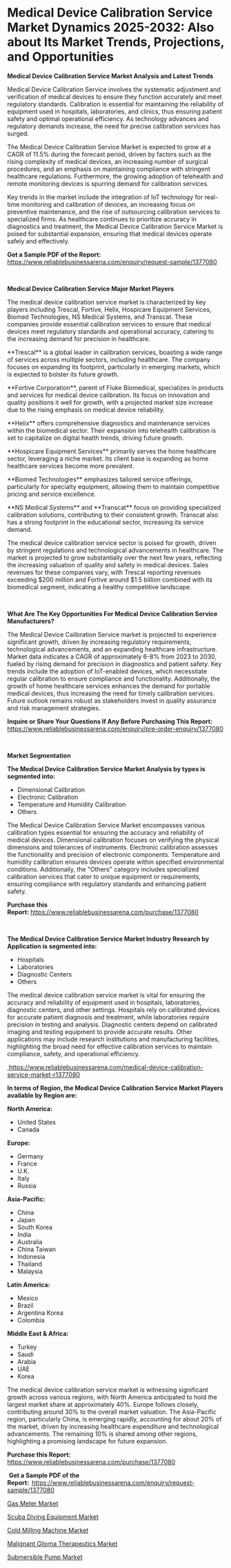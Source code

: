 <p><h1>Medical Device Calibration Service Market Dynamics 2025-2032: Also about Its Market Trends, Projections, and Opportunities</h1></p><p><strong>Medical Device Calibration Service Market Analysis and Latest Trends</strong></p>
<p><p>Medical Device Calibration Service involves the systematic adjustment and verification of medical devices to ensure they function accurately and meet regulatory standards. Calibration is essential for maintaining the reliability of equipment used in hospitals, laboratories, and clinics, thus ensuring patient safety and optimal operational efficiency. As technology advances and regulatory demands increase, the need for precise calibration services has surged.</p><p>The Medical Device Calibration Service Market is expected to grow at a CAGR of 11.5% during the forecast period, driven by factors such as the rising complexity of medical devices, an increasing number of surgical procedures, and an emphasis on maintaining compliance with stringent healthcare regulations. Furthermore, the growing adoption of telehealth and remote monitoring devices is spurring demand for calibration services. </p><p>Key trends in the market include the integration of IoT technology for real-time monitoring and calibration of devices, an increasing focus on preventive maintenance, and the rise of outsourcing calibration services to specialized firms. As healthcare continues to prioritize accuracy in diagnostics and treatment, the Medical Device Calibration Service Market is poised for substantial expansion, ensuring that medical devices operate safely and effectively.</p></p>
<p><strong>Get a Sample PDF of the Report:&nbsp;</strong> <a href="https://www.reliablebusinessarena.com/enquiry/request-sample/1377080?utm_campaign=3024&utm_medium=2&utm_source=Github&utm_content=ia&utm_term=28032025&utm_id=medical-device-calibration-service">https://www.reliablebusinessarena.com/enquiry/request-sample/1377080</a></p>
<p>&nbsp;</p>
<p><strong>Medical Device Calibration Service Major Market Players</strong></p>
<p><p>The medical device calibration service market is characterized by key players including Trescal, Fortive, Helix, Hospicare Equipment Services, Biomed Technologies, NS Medical Systems, and Transcat. These companies provide essential calibration services to ensure that medical devices meet regulatory standards and operational accuracy, catering to the increasing demand for precision in healthcare.</p><p>**Trescal** is a global leader in calibration services, boasting a wide range of services across multiple sectors, including healthcare. The company focuses on expanding its footprint, particularly in emerging markets, which is expected to bolster its future growth.</p><p>**Fortive Corporation**, parent of Fluke Biomedical, specializes in products and services for medical device calibration. Its focus on innovation and quality positions it well for growth, with a projected market size increase due to the rising emphasis on medical device reliability.</p><p>**Helix** offers comprehensive diagnostics and maintenance services within the biomedical sector. Their expansion into telehealth calibration is set to capitalize on digital health trends, driving future growth.</p><p>**Hospicare Equipment Services** primarily serves the home healthcare sector, leveraging a niche market. Its client base is expanding as home healthcare services become more prevalent.</p><p>**Biomed Technologies** emphasizes tailored service offerings, particularly for specialty equipment, allowing them to maintain competitive pricing and service excellence.</p><p>**NS Medical Systems** and **Transcat** focus on providing specialized calibration solutions, contributing to their consistent growth. Transcat also has a strong footprint in the educational sector, increasing its service demand.</p><p>The medical device calibration service sector is poised for growth, driven by stringent regulations and technological advancements in healthcare. The market is projected to grow substantially over the next few years, reflecting the increasing valuation of quality and safety in medical devices. Sales revenues for these companies vary, with Trescal reporting revenues exceeding $200 million and Fortive around $1.5 billion combined with its biomedical segment, indicating a healthy competitive landscape.</p></p>
<p>&nbsp;</p>
<p><strong>What Are The Key Opportunities For Medical Device Calibration Service Manufacturers?</strong></p>
<p><p>The Medical Device Calibration Service market is projected to experience significant growth, driven by increasing regulatory requirements, technological advancements, and an expanding healthcare infrastructure. Market data indicates a CAGR of approximately 6-8% from 2023 to 2030, fueled by rising demand for precision in diagnostics and patient safety. Key trends include the adoption of IoT-enabled devices, which necessitate regular calibration to ensure compliance and functionality. Additionally, the growth of home healthcare services enhances the demand for portable medical devices, thus increasing the need for timely calibration services. Future outlook remains robust as stakeholders invest in quality assurance and risk management strategies.</p></p>
<p><strong>Inquire or Share Your Questions If Any Before Purchasing This Report:</strong> <a href="https://www.reliablebusinessarena.com/enquiry/pre-order-enquiry/1377080?utm_campaign=3024&utm_medium=2&utm_source=Github&utm_content=ia&utm_term=28032025&utm_id=medical-device-calibration-service">https://www.reliablebusinessarena.com/enquiry/pre-order-enquiry/1377080</a></p>
<p>&nbsp;</p>
<p><strong>Market Segmentation</strong></p>
<p><strong>The Medical Device Calibration Service Market Analysis by types is segmented into:</strong></p>
<p><ul><li>Dimensional Calibration</li><li>Electronic Calibration</li><li>Temperature and Humidity Calibration</li><li>Others</li></ul></p>
<p><p>The Medical Device Calibration Service Market encompasses various calibration types essential for ensuring the accuracy and reliability of medical devices. Dimensional calibration focuses on verifying the physical dimensions and tolerances of instruments. Electronic calibration assesses the functionality and precision of electronic components. Temperature and humidity calibration ensures devices operate within specified environmental conditions. Additionally, the "Others" category includes specialized calibration services that cater to unique equipment or requirements, ensuring compliance with regulatory standards and enhancing patient safety.</p></p>
<p><strong>Purchase this Report:&nbsp;</strong><a href="https://www.reliablebusinessarena.com/purchase/1377080?utm_campaign=3024&utm_medium=2&utm_source=Github&utm_content=ia&utm_term=28032025&utm_id=medical-device-calibration-service">https://www.reliablebusinessarena.com/purchase/1377080</a></p>
<p>&nbsp;</p>
<p><strong>The Medical Device Calibration Service Market Industry Research by Application is segmented into:</strong></p>
<p><ul><li>Hospitals</li><li>Laboratories</li><li>Diagnostic Centers</li><li>Others</li></ul></p>
<p><p>The medical device calibration service market is vital for ensuring the accuracy and reliability of equipment used in hospitals, laboratories, diagnostic centers, and other settings. Hospitals rely on calibrated devices for accurate patient diagnosis and treatment, while laboratories require precision in testing and analysis. Diagnostic centers depend on calibrated imaging and testing equipment to provide accurate results. Other applications may include research institutions and manufacturing facilities, highlighting the broad need for effective calibration services to maintain compliance, safety, and operational efficiency.</p></p>
<p><a href="https://www.reliablebusinessarena.com/medical-device-calibration-service-market-r1377080?utm_campaign=3024&utm_medium=2&utm_source=Github&utm_content=ia&utm_term=28032025&utm_id=medical-device-calibration-service">&nbsp;https://www.reliablebusinessarena.com/medical-device-calibration-service-market-r1377080</a></p>
<p><strong>In terms of Region, the Medical Device Calibration Service Market Players available by Region are:</strong></p>
<p>
    <p> <strong> North America: </strong>
        <ul>
            <li>United States</li>
            <li>Canada</li>
        </ul>
        </p> 
    <p> <strong> Europe: </strong>
        <ul>
            <li>Germany</li>
            <li>France</li>
            <li>U.K.</li>
            <li>Italy</li>
            <li>Russia</li>
        </ul>
        </p> 
    <p> <strong> Asia-Pacific: </strong>
        <ul>
            <li>China</li>
            <li>Japan</li>
            <li>South Korea</li>
            <li>India</li>
            <li>Australia</li>
            <li>China Taiwan</li>
            <li>Indonesia</li>
            <li>Thailand</li>
            <li>Malaysia</li>
        </ul>
        </p> 
    <p> <strong> Latin America: </strong>
        <ul>
            <li>Mexico</li>
            <li>Brazil</li>
            <li>Argentina Korea</li>
            <li>Colombia</li>
        </ul>
        </p> 
    <p> <strong> Middle East & Africa: </strong>
        <ul>
            <li>Turkey</li>
            <li>Saudi</li>
            <li>Arabia</li>
            <li>UAE</li>
            <li>Korea</li>
        </ul>
    </p>
    </p>
<p><p>The medical device calibration service market is witnessing significant growth across various regions, with North America anticipated to hold the largest market share at approximately 40%. Europe follows closely, contributing around 30% to the overall market valuation. The Asia-Pacific region, particularly China, is emerging rapidly, accounting for about 20% of the market, driven by increasing healthcare expenditure and technological advancements. The remaining 10% is shared among other regions, highlighting a promising landscape for future expansion.</p></p>
<p><strong>Purchase this Report: </strong><a href="https://www.reliablebusinessarena.com/purchase/1377080?utm_campaign=3024&utm_medium=2&utm_source=Github&utm_content=ia&utm_term=28032025&utm_id=medical-device-calibration-service">https://www.reliablebusinessarena.com/purchase/1377080</a></p>
<p>&nbsp;<strong>Get a Sample PDF of the Report:&nbsp;&nbsp;</strong><a href="https://www.reliablebusinessarena.com/enquiry/request-sample/1377080?utm_campaign=3024&utm_medium=2&utm_source=Github&utm_content=ia&utm_term=28032025&utm_id=medical-device-calibration-service">https://www.reliablebusinessarena.com/enquiry/request-sample/1377080</a></p>
<p><strong></strong></p>
<p><p><a href="https://www.linkedin.com/pulse/gas-meter-market-analysis-forecast-46-cagr-detailed-evaluation-esbee?utm_campaign=3024&utm_medium=2&utm_source=Github&utm_content=ia&utm_term=28032025&utm_id=medical-device-calibration-service">Gas Meter Market</a></p><p><a href="https://www.linkedin.com/pulse/scuba-diving-equipment-market-analysis-historical-data-kppwe?utm_campaign=3024&utm_medium=2&utm_source=Github&utm_content=ia&utm_term=28032025&utm_id=medical-device-calibration-service">Scuba Diving Equipment Market</a></p><p><a href="https://www.linkedin.com/pulse/cold-milling-machine-market-size-growing-cagr-91-detailed-gnxqe?utm_campaign=3024&utm_medium=2&utm_source=Github&utm_content=ia&utm_term=28032025&utm_id=medical-device-calibration-service">Cold Milling Machine Market</a></p><p><a href="https://github.com/ivvrgibi/Market-Research-Report-List-1/blob/main/malignant-glioma-therapeutics-market.md?utm_campaign=3024&utm_medium=2&utm_source=Github&utm_content=ia&utm_term=28032025&utm_id=medical-device-calibration-service">Malignant Glioma Therapeutics Market</a></p><p><a href="https://www.linkedin.com/pulse/submersible-pump-market-report-addressing-business-developments-u7d3e?utm_campaign=3024&utm_medium=2&utm_source=Github&utm_content=ia&utm_term=28032025&utm_id=medical-device-calibration-service">Submersible Pump Market</a></p></p>